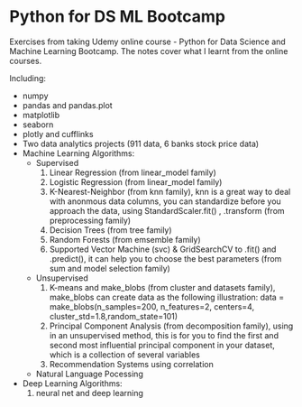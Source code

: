 # Python for DS ML Bootcamp
Exercises from taking Udemy online course - Python for Data Science and Machine Learning Bootcamp. The notes cover what I learnt from the online courses.

Including:
- numpy 
- pandas and pandas.plot
- matplotlib
- seaborn
- plotly and cufflinks
- Two data analytics projects (911 data, 6 banks stock price data)
- Machine Learning Algorithms:
  * Supervised
    1. Linear Regression (from linear_model family)
    2. Logistic Regression (from linear_model family)
    3. K-Nearest-Neighbor (from knn family), knn is a great way to deal with anonmous data columns, you can standardize before you approach the data, using StandardScaler.fit() , .transform (from preprocessing family)
    4. Decision Trees (from tree family)
    5. Random Forests (from emsemble family)
    6. Supported Vector Machine (svc) & GridSearchCV to .fit() and .predict(), it can help you to choose the best parameters (from sum and model selection family)
  * Unsupervised
    1. K-means and make_blobs (from cluster and datasets family), make_blobs can create data as the following illustration:
    data = make_blobs(n_samples=200, n_features=2, centers=4, cluster_std=1.8,random_state=101)
    2. Principal Component Analysis (from decomposition family), using in an unsupervised method, this is for you to find the first and second most influential principal component in your dataset, which is a collection of several variables
    3. Recommendation Systems using correlation
  * Natural Language Pocessing
- Deep Learning Algorithms:
  1. neural net and deep learning
